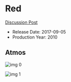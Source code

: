 # Red

[Discussion Post](https://www.avsforum.com/threads/bass-eq-for-filtered-movies.2995212/post-58239628)

* Release Date: 2017-09-05
* Production Year: 2010

## Atmos

![img 0](https://i.imgur.com/qT39f3p.jpg)

![img 1](https://i.imgur.com/PfzNbnN.jpg)

